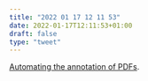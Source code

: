 ```yaml
---
title: "2022 01 17 12 11 53"
date: 2022-01-17T12:11:53+01:00
draft: false
type: "tweet"
---
```

[Automating the annotation of PDFs](https://leancrew.com/all-this/2021/12/automating-the-annotation-of-pdfs/).
